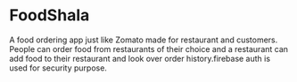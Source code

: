 # FoodShala

A food ordering app just like Zomato made for restaurant and customers. People can order food from restaurants of their choice and a restaurant can add food to their restaurant and look over order history.firebase auth is used for security purpose.
